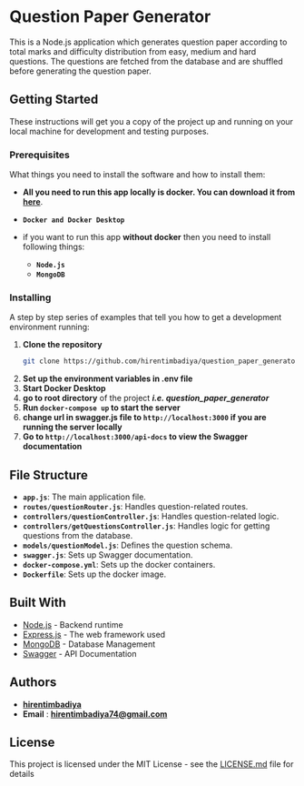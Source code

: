 # Question Paper Generator

This is a Node.js application which generates question paper according to total marks and difficulty distribution from easy, medium and hard questions. The questions are fetched from the database and are shuffled before generating the question paper.

## Getting Started

These instructions will get you a copy of the project up and running on your local machine for development and testing purposes.

### Prerequisites

What things you need to install the software and how to install them:

- **All you need to run this app locally is docker. You can download it from [here](https://www.docker.com/products/docker-desktop)**.
- **`Docker and Docker Desktop`**

- if you want to run this app **without docker** then you need to install following things:
  - **`Node.js`**
  - **`MongoDB`**

### Installing

A step by step series of examples that tell you how to get a development environment running:

1. **Clone the repository**
    ```bash
    git clone https://github.com/hirentimbadiya/question_paper_generator.git
    ```
2. **Set up the environment variables in .env file**
3. **Start Docker Desktop**
4. **go to root directory** of the project ***i.e. question_paper_generator***
5. **Run `docker-compose up` to start the server**
6. **change url in swagger.js file to `http://localhost:3000` if you are running the server locally**
7. **Go to `http://localhost:3000/api-docs` to view the Swagger documentation**

## File Structure

- **`app.js`**: The main application file.
- **`routes/questionRouter.js`**: Handles question-related routes.
- **`controllers/questionController.js`**: Handles question-related logic.
- **`controllers/getQuestionsController.js`**: Handles logic for getting questions from the database.
- **`models/questionModel.js`**: Defines the question schema.
- **`swagger.js`**: Sets up Swagger documentation.
- **`docker-compose.yml`**: Sets up the docker containers.
- **`Dockerfile`**: Sets up the docker image.

## Built With

- [Node.js](https://nodejs.org/en/) - Backend runtime
- [Express.js](https://expressjs.com/) - The web framework used
- [MongoDB](https://www.mongodb.com/) - Database Management
- [Swagger](https://swagger.io/) - API Documentation

## Authors

- [**hirentimbadiya**](https://github.com/hirentimbadiya)
- **Email** : **hirentimbadiya74@gmail.com**

## License

This project is licensed under the MIT License - see the [LICENSE.md](LICENSE.md) file for details